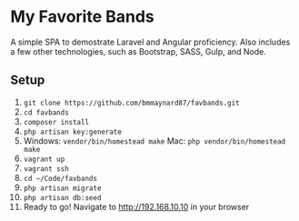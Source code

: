 # My Favorite Bands
A simple SPA to demostrate Laravel and Angular proficiency. Also includes a few other technologies, such as Bootstrap, SASS, Gulp, and Node.

## Setup
1. `git clone https://github.com/bmmaynard87/favbands.git`
2. `cd favbands`
3. `composer install`
4. `php artisan key:generate`
5.  Windows: `vendor/bin/homestead make` Mac: `php vendor/bin/homestead make`
6. `vagrant up` 
7. `vagrant ssh`
8. `cd ~/Code/favbands`
9. `php artisan migrate`
10. `php artisan db:seed`
11. Ready to go! Navigate to http://192.168.10.10 in your browser
